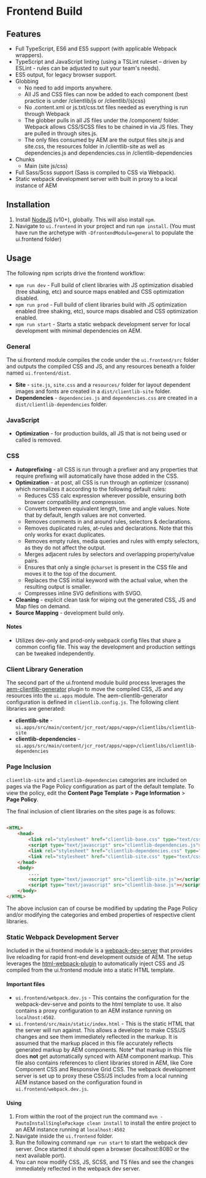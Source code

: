 # Frontend Build

## Features

* Full TypeScript, ES6 and ES5 support (with applicable Webpack wrappers).
* TypeScript and JavaScript linting (using a TSLint ruleset – driven by ESLint - rules can be adjusted to suit your team's needs).
* ES5 output, for legacy browser support.
* Globbing
    * No need to add imports anywhere.
    * All JS and CSS files can now be added to each component (best practice is under /clientlib/js or /clientlib/(s)css)
    * No .content.xml or js.txt/css.txt files needed as everything is run through Webpack
    * The globber pulls in all JS files under the /component/ folder. Webpack allows CSS/SCSS files to be chained in via JS files. They are pulled in through sites.js.
    * The only files consumed by AEM are the output files site.js and site.css, the resources folder in /clientlib-site as well as dependencies.js and dependencies.css in /clientlib-dependencies
* Chunks
    * Main (site js/css)
* Full Sass/Scss support (Sass is compiled to CSS via Webpack).
* Static webpack development server with built in proxy to a local instance of AEM

## Installation

1. Install [NodeJS](https://nodejs.org/en/download/) (v10+), globally. This will also install `npm`.
2. Navigate to `ui.frontend` in your project and run `npm install`. (You must have run the archetype with `-DfrontendModule=general` to populate the ui.frontend folder)

## Usage

The following npm scripts drive the frontend workflow:

* `npm run dev` - Full build of client libraries with JS optimization disabled (tree shaking, etc) and source maps enabled and CSS optimization disabled.
* `npm run prod` - Full build of client libraries build with JS optimization enabled (tree shaking, etc), source maps disabled and CSS optimization enabled.
* `npm run start` - Starts a static webpack development server for local development with minimal dependencies on AEM.

### General

The ui.frontend module compiles the code under the `ui.frontend/src` folder and outputs the compiled CSS and JS, and any resources beneath a folder named `ui.frontend/dist`.

* **Site** - `site.js`, `site.css` and a `resources/` folder for layout dependent images and fonts are created in a `dist/clientlib-site` folder.
* **Dependencies** - `dependencies.js` and `dependencies.css` are created in a `dist/clientlib-dependencies` folder.

### JavaScript

* **Optimization** - for production builds, all JS that is not being used or
called is removed.

### CSS

* **Autoprefixing** - all CSS is run through a prefixer and any properties that require prefixing will automatically have those added in the CSS.
* **Optimization** - at post, all CSS is run through an optimizer (cssnano) which normalizes it according to the following default rules:
    * Reduces CSS calc expression wherever possible, ensuring both browser compatibility and compression.
    * Converts between equivalent length, time and angle values. Note that by default, length values are not converted.
    * Removes comments in and around rules, selectors & declarations.
    * Removes duplicated rules, at-rules and declarations. Note that this only works for exact duplicates.
    * Removes empty rules, media queries and rules with empty selectors, as they do not affect the output.
    * Merges adjacent rules by selectors and overlapping property/value pairs.
    * Ensures that only a single `@charset` is present in the CSS file and moves it to the top of the document.
    * Replaces the CSS initial keyword with the actual value, when the resulting output is smaller.
    * Compresses inline SVG definitions with SVGO.
* **Cleaning** - explicit clean task for wiping out the generated CSS, JS and Map files on demand.
* **Source Mapping** - development build only.

#### Notes

* Utilizes dev-only and prod-only webpack config files that share a common config file. This way the development and production settings can be tweaked independently.

### Client Library Generation

The second part of the ui.frontend module build process leverages the [aem-clientlib-generator](https://www.npmjs.com/package/aem-clientlib-generator) plugin to move the compiled CSS, JS and any resources into the `ui.apps` module. The aem-clientlib-generator configuration is defined in `clientlib.config.js`. The following client libraries are generated:

* **clientlib-site** - `ui.apps/src/main/content/jcr_root/apps/<app>/clientlibs/clientlib-site`
* **clientlib-dependencies** - `ui.apps/src/main/content/jcr_root/apps/<app>/clientlibs/clientlib-dependencies`

###  Page Inclusion

`clientlib-site` and `clientlib-dependencies` categories are included on pages via the Page Policy configuration as part of the default template. To view the policy, edit the **Content Page Template**  > **Page Information** > **Page Policy**.

The final inclusion of client libraries on the sites page is as follows:

```html

<HTML>
    <head>
        <link rel="stylesheet" href="clientlib-base.css" type="text/css">
        <script type="text/javascript" src="clientlib-dependencies.js"></script>
        <link rel="stylesheet" href="clientlib-dependencies.css" type="text/css">
        <link rel="stylesheet" href="clientlib-site.css" type="text/css">
    </head>
    <body>
        ....
        <script type="text/javascript" src="clientlib-site.js"></script>
        <script type="text/javascript" src="clientlib-base.js"></script>
    </body>
</HTML>
```

The above inclusion can of course be modified by updating the Page Policy and/or modifying the categories and embed properties of respective client libraries.

### Static Webpack Development Server

Included in the ui.frontend module is a [webpack-dev-server](https://github.com/webpack/webpack-dev-server) that provides live reloading for rapid front-end development outside of AEM. The setup leverages the [html-webpack-plugin](https://github.com/jantimon/html-webpack-plugin) to automatically inject CSS and JS compiled from the ui.frontend module into a static HTML template.

#### Important files

* `ui.frontend/webpack.dev.js` - This contains the configuration for the webpack-dev-serve and points to the html template to use. It also contains a proxy configuration to an AEM instance running on `localhost:4502`.
* `ui.frontend/src/main/static/index.html` - This is the static HTML that the server will run against. This allows a developer to make CSS/JS changes and see them immediately reflected in the markup. It is assumed that the markup placed in this file accurately reflects generated markup by AEM components. Note* that markup in this file does **not** get automatically synced with AEM component markup. This file also contains references to client libraries stored in AEM, like Core Component CSS and Responsive Grid CSS. The webpack development server is set up to proxy these CSS/JS includes from a local running AEM instance based on the configuration found in `ui.frontend/webpack.dev.js`.

#### Using

1. From within the root of the project run the command `mvn -PautoInstallSinglePackage clean install` to install the entire project to an AEM instance running at `localhost:4502`
2. Navigate inside the `ui.frontend` folder.
3. Run the following command `npm run start` to start the webpack dev server. Once started it should open a browser (localhost:8080 or the next available port).
4. You can now modify CSS, JS, SCSS, and TS files and see the changes immediately reflected in the webpack dev server.
